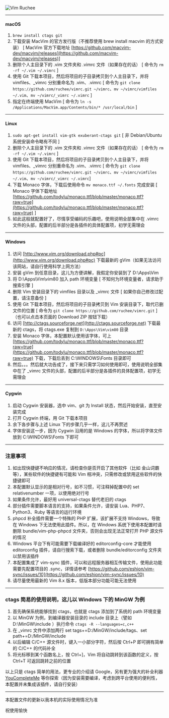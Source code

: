![Vim Ruchee](https://raw.github.com/ruchee/vimrc/master/macvim.jpg "Vim Ruchee")

----
#### macOS

1. `brew install ctags git`
2. 下载安装 MacVim 的官方发行版（不推荐使用 brew install macvim 的方式安装） [ MacVim 官方下载地址 [https://github.com/macvim-dev/macvim/releases](https://github.com/macvim-dev/macvim/releases)]
3. 删除个人主目录下的 .vim 文件夹和 .vimrc 文件（如果存在的话） [ 命令为 `rm -rf ~/.vim ~/.vimrc` ]
4. 使用 Git 下载本项目，然后将项目的子目录拷贝到个人主目录下，并将 vimfiles、_vimrc 分别重命名为 .vim、.vimrc [ 命令为 `git clone https://github.com/ruchee/vimrc.git ~/vimrc`、`mv ~/vimrc/vimfiles ~/.vim`、`mv ~/vimrc/_vimrc ~/.vimrc` ]
5. 指定在终端使用 MacVim [ 命令为 `ln -s /Applications/MacVim.app/Contents/bin/* /usr/local/bin` ]

----

#### Linux

1. `sudo apt-get install vim-gtk exuberant-ctags git` [ 非 Debian/Ubuntu 系统安装命令略有不同  ]
2. 删除个人主目录下的 .vim 文件夹和 .vimrc 文件（如果存在的话） [ 命令为 `rm -rf ~/.vim ~/.vimrc` ]
3. 使用 Git 下载本项目，然后将项目的子目录拷贝到个人主目录下，并将 vimfiles、_vimrc 分别重命名为 .vim、.vimrc [ 命令为 `git clone https://github.com/ruchee/vimrc.git ~/vimrc`、`mv ~/vimrc/vimfiles ~/.vim`、`mv ~/vimrc/_vimrc ~/.vimrc`]
4. 下载 Monaco 字体，下载后使用命令 `mv monaco.ttf ~/.fonts` 完成安装 [ Monaco 字体下载地址 [https://github.com/todylu/monaco.ttf/blob/master/monaco.ttf?raw=true](https://github.com/todylu/monaco.ttf/blob/master/monaco.ttf?raw=true) ]
5. 如此这般就配置好了，尽情享受编码的乐趣吧，使用说明全部集中在 .vimrc 文件的头部，配置的后半部分是各插件的具体配置项，初学无需理会

----

#### Windows

1. 访问 [http://www.vim.org/download.php#pc](http://www.vim.org/download.php#pc) 下载最新的 gVim（如果无法访问该网站，请自行使用科学上网方法）
2. 安装 gVim 到任意目录，这儿为方便讲解，我假定你安装到了 D:\Apps\Vim
3. 将 D:\Apps\Vim\vim80 加入 path 环境变量 [ 不知何为环境变量者，请求助于搜索引擎 ]
4. 删除 Vim 安装目录下的 vimfiles 目录以及 _vimrc 文件 [ 如果你自己修改过配置，请注意备份 ]
5. 使用 Git 下载本项目，然后将项目的子目录拷贝到 Vim 安装目录下，取代已删文件的位置 [ 命令为 `git clone https://github.com/ruchee/vimrc.git` ]（也可以点击本页面的 Download ZIP 按钮下载）
6. 访问 [http://ctags.sourceforge.net](http://ctags.sourceforge.net) 下载最新的 ctags，将 ctags.exe 复制到 `D:\Apps\Vim\vim80` 目录
7. 安装 Monaco 字体，本配置默认使用该字体，可上 [https://github.com/todylu/monaco.ttf/blob/master/monaco.ttf?raw=true](https://github.com/todylu/monaco.ttf/blob/master/monaco.ttf?raw=true) 下载，下载后丢到 C:\WINDOWS\Fonts 目录即可
8. 然后。。。然后就大功告成了，接下来只需学习如何使用即可，使用说明全部集中在了 _vimrc 文件的头部，配置的后半部分是各插件的具体配置项，初学无需理会

----

#### Cygwin

1. 启动 Cygwin 安装器，选中 vim、git 为 Install 状态，然后开始安装，直至安装完成
2. 打开 Cygwin 终端，用 Git 下载本项目
3. 余下各步骤与上述 Linux 下的步骤几乎一样，这儿不再赘述
4. 字体安装这一步，因为 Cygwin 沿用的是 Windows 的字体，所以将字体文件放到 C:\WINDOWS\Fonts 下即可

----

### 注意事项

1. 如出现快捷键不响应的情况，请检查你是否开启了其他软件（比如 金山词霸 等），某些软件的快捷键有可能和 Vim 相冲突，只需修改或禁用这些软件的快捷键即可
2. 本配置默认显示的是相对行号，如不习惯，可注释掉配置中的 set relativenumber 一项，以使用绝对行号
3. 如果条件允许，最好用 universal-ctags 替代老旧的 ctags
4. 部分插件需要脚本语言的支持，如果条件允许，请安装 Lua、PHP7、Python3、Ruby 等语言的运行环境
5. phpcd 补全插件需要一个特殊的 PHP 扩展，该扩展不支持 Windows，导致在 Windows 下无法使用此插件。所以，在 Windows 系统下使用本配置时请删除 bundle/vim-php-phpcd 文件夹，否则会出现无法正常打开 PHP 源文件的情况
6. Windows 平台下有可能需要下载编译好的 editorconfig-core 才能使用 editorconfig 插件，请自行搜索下载，或者删除 bundle/editorconfig 文件夹以禁用该插件
7. 本配置集成了 vim-sync 插件，可以和远程服务器相互传输文件，使用此功能需要先配置项目的 .sync，详情请参考 [https://github.com/eshion/vim-sync/issues/10](https://github.com/eshion/vim-sync/issues/10)
8. 请尽量使用最新的 Vim 8.x 版本，低版本部分功能可能无法使用

----

### ctags 简易的使用说明，这儿以 Windows 下的 MinGW 为例

1. 首先确保系统能够找到 ctags，也就是 ctags 添加到了系统的 path 环境变量
2. 以 MinGW 为例，到编译器安装目录的 include 目录上（譬如 D:\MinGW\include ）执行命令 `ctags -R --languages=c,c++`
3. 在 _vimrc 文件中添加两行 set tags+=D:/MinGW/include/tags、set path+=D:/MinGW/include
4. 以后编辑 C/C++ 源文件时，键入一小部分字符，然后按 Ctrl+P 即可拥有简单的 C/C++ 的代码补全
5. 将光标移到某个函数名上，按 Ctrl+]，Vim 将自动跳转到该函数的定义，按 Ctrl+T 可返回跳转之前的位置

以上只是 ctags 简单的用法，更专业的介绍请 Google，另有更为强大的补全利器 [YouCompleteMe](https://github.com/Valloric/YouCompleteMe) 等你探索（因为安装需要编译，考虑到跨平台使用的便利性，本配置并未集成该插件，请自行安装）

----

本配置文件的更新以我本机的实际使用情况为准

祝使用愉快
